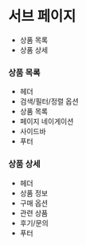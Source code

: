 # 서브 페이지
- 상품 목록
- 상품 상세


### 상품 목록
- 헤더
- 검색/필터/정렬 옵션
- 상품 목록
- 페이지 네이게이션
- 사이드바
- 푸터


### 상품 상세
- 헤더
- 상품 정보
- 구매 옵션
- 관련 상품
- 후기/문의
- 푸터